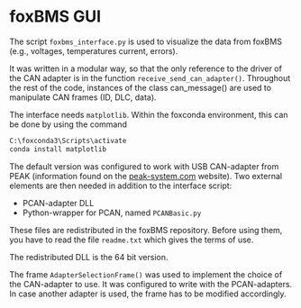 # foxBMS GUI

The script ``foxbms_interface.py`` is used to visualize the data from foxBMS
(e.g., voltages, temperatures current, errors).

It was written in a modular way, so that the only reference to the driver
of the CAN adapter is in the function ``receive_send_can_adapter()``.
Throughout the rest of the code, instances of the class can_message() are
used to manipulate CAN frames (ID, DLC, data).

The interface needs ``matplotlib``. Within the foxconda environment, this
can be done by using the command

```sh
C:\foxconda3\Scripts\activate
conda install matplotlib
```

The default version was configured to work with USB CAN-adapter from
PEAK (information found on the [peak-system.com](https://www.peak-system.com)
website). Two external elements are then needed in addition to the interface
script:

* PCAN-adapter DLL
* Python-wrapper for PCAN, named ``PCANBasic.py``

These files are redistributed in the foxBMS repository.
Before using them, you have to read the file ``readme.txt`` which gives
the terms of use.

The redistributed DLL is the 64 bit version.

The frame ``AdapterSelectionFrame()`` was used to implement the choice of the
CAN-adapter to use. It was configured to write with the PCAN-adapters.
In case another adapter is used, the frame has to be modified accordingly.

